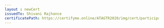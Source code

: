 ```yaml
--- 
layout : newCert 
issuedTo: Shivani Rajhance 
certificatePath: https://certifyme.online/ATAGTR2020/img/cert/participant/ShivaniRajhance_10d62.png
--- 
```

